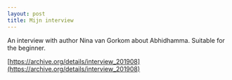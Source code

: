 ```yaml
---
layout: post
title: Mijn interview
---
```


An interview with author Nina van Gorkom about Abhidhamma. Suitable for the beginner.

[https://archive.org/details/interview_201908](https://archive.org/details/interview_201908)
